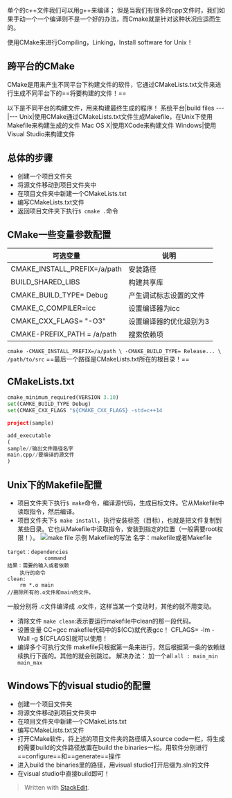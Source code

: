 单个的c++文件我们可以用g++来编译；
但是当我们有很多的cpp文件时，我们如果手动一个一个编译则不是一个好的办法，而Cmake就是针对这种状况应运而生的。

使用CMake来进行Compiling，Linking，Install software for Unix！
## 跨平台的CMake
CMake是用来产生不同平台下构建文件的软件，它通过CMakeLists.txt文件来进行生成不同平台下的==将要构建的文件！==

以下是不同平台的构建文件，用来构建最终生成的程序！
系统平台|build files
---|---
Unix|使用CMake通过CMakeLists.txt文件生成Makefile，在Unix下使用Makefile来构建生成的文件
Mac OS X|使用XCode来构建文件
Windows|使用Visual Studio来构建文件
## 总体的步骤
- 创建一个项目文件夹
- 将源文件移动到项目文件夹中
- 在项目文件夹中新建一个CMakeLists.txt
- 编写CMakeLists.txt文件
- 返回项目文件夹下执行`$ cmake .`命令

## CMake一些变量参数配置
可选变量|说明
--|--
CMAKE_INSTALL_PREFIX=/a/path|安装路径
BUILD_SHARED_LIBS|构建共享库
CMAKE_BUILD_TYPE= Debug|产生调试标志设置的文件
CMAKE_C_COMPILER=icc|设置编译器为icc
CMAKE_CXX_FLAGS= "-O3"|设置编译器的优化级别为3
CMAKE-PREFIX_PATH = /a/path|搜索依赖项

`cmake -CMAKE_INSTALL_PREFIX=/a/path \ -CMAKE_BUILD_TYPE= Release... \  /path/to/src`
==最后一个路径是CMakeLists.txt所在的根目录！==
## CMakeLists.txt
```python
cmake_minimum_required(VERSION 3.10)
set(CAMKE_BUILD_TYPE Debug)
set(CMAKE_CXX_FLAGS "${CMAKE_CXX_FLAGS} -std=c++14

project(sample)

add_executable
(
sample//输出文件路径名字
main.cpp//要编译的源文件
)

```

## Unix下的Makefile配置
- 项目文件夹下执行`$ make`命令，编译源代码，生成目标文件。它从Makefile中读取指令，然后编译。
- 项目文件夹下`$ make install`，执行安装标签（目标），也就是把文件复制到某些目录。它也从Makefile中读取指令，安装到指定的位置（一般需要root权限！）。
![make file 示例](https://github.com/HotView/Images/raw/master/TIM%E6%88%AA%E5%9B%BE20190214190137.png)
Makefile的写法
名字：makefile或者Makefile
```
target：dependencies
			command
结果：需要的输入或者依赖
	执行的命令
clean:
	rm *.o main 
//删除所有的.o文件和main的文件。
```
一般分别将 .c文件编译成 .o文件，这样当某一个变动时，其他的就不用变动。

- 清除文件
`make clean`:表示要运行makefile中clean的那一段代码。
- 设置变量
CC=gcc
makefile代码中的$(CC)就代表gcc！
CFLAGS= -lm -Wall -g
$(CFLAGS)就可以使用！
 - 编译多个可执行文件
makefile只根据第一条来进行，然后根据第一条的依赖继续执行下面的。其他的就会别跳过。
解决办法：
加一个all
`all : main_min main_max`




## Windows下的visual studio的配置

- 创建一个项目文件夹
- 将源文件移动到项目文件夹中
- 在项目文件夹中新建一个CMakeLists.txt
- 编写CMakeLists.txt文件
- 打开CMake软件，将上述的项目文件夹的路径填入source code一栏，将生成的需要build的文件路径放置在build the binaries一栏。用软件分别进行==configure==和==generate==操作
- 进入build the binaries里的路径，用visual studio打开后缀为.sln的文件
- 在visual studio中直接build即可！
> Written with [StackEdit](https://stackedit.io/).
<!--stackedit_data:
eyJoaXN0b3J5IjpbLTE3MjIyODE0MjgsNTU5MzMwMzExLDU0Nz
I5Mzg4NywtMTUyNDE0NDI4OCwyMDQ5NTMxNzU5LDE0MjYwNjA3
MiwtMTY3ODMxNTAyOSwtMTU3MTI1NjM1MSwtNjQ4MTk1MTY2LC
0xODYwNjE2MDM0LC02MDUzMzMxNTIsOTk4MDc2Mjk2LC03MjQ2
NDY1NDhdfQ==
-->